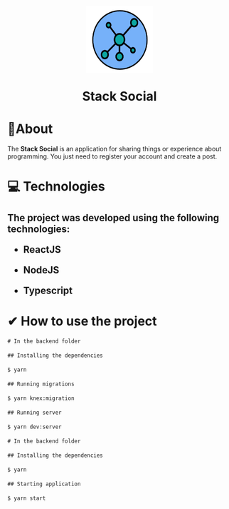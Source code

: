 <h1 align="center">
    <img src="./frontend/src/assets/images/icon.svg" width="150px" height="150px"/>
    <p>Stack Social</p>
</h1>

# 📄About

<p> The <b>Stack Social</b> is an application for sharing things or experience about programming. You just need to register your account and create a post.</p>

# 💻 Technologies 

<h2> The project was developed using the following technologies:

<ul>
    <li><p></b>ReactJS</b></p></li>
    <li><p></b>NodeJS</b></p></li>
    <li><p></b>Typescript</b></p></li>
</ul>

# ✔ How to use the project

````
# In the backend folder

## Installing the dependencies

$ yarn 

## Running migrations

$ yarn knex:migration

## Running server

$ yarn dev:server

# In the backend folder

## Installing the dependencies

$ yarn 

## Starting application

$ yarn start


